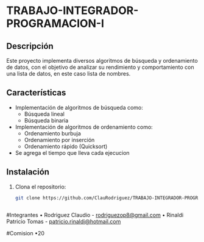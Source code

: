 # TRABAJO-INTEGRADOR-PROGRAMACION-I

## Descripción
Este proyecto implementa diversos algoritmos de búsqueda y ordenamiento de datos, con el objetivo de analizar su rendimiento y comportamiento con una lista de datos, en este caso lista de nombres.

## Características
- Implementación de algoritmos de búsqueda como:
  - Búsqueda lineal
  - Búsqueda binaria
- Implementación de algoritmos de ordenamiento como:
  - Ordenamiento burbuja
  - Ordenamiento por inserción
  - Ordenamiento rápido (Quicksort)
- Se agrega el tiempo que lleva cada ejecucion

## Instalación
1. Clona el repositorio:
   ```sh
   git clone https://github.com/ClauRodriguez/TRABAJO-INTEGRADOR-PROGRAMACION-I.git



#Integrantes
  • Rodriguez Claudio - rodriguezop8@gmail.com
  • Rinaldi Patricio Tomas - patricio.rinaldi@hotmail.com

#Comision
  •20  
